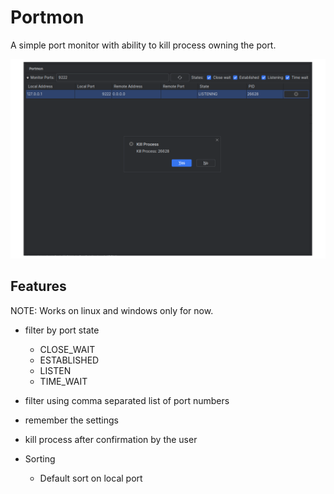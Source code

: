 # Portmon

A simple port monitor with ability to kill process owning the port.

![Portmon](screenshots/portmon.png)

## Features

NOTE: Works on linux and windows only for now.

- filter by port state
  - CLOSE_WAIT
  - ESTABLISHED
  - LISTEN
  - TIME_WAIT

- filter using comma separated list of port numbers
- remember the settings
- kill process after confirmation by the user
- Sorting
  - Default sort on local port